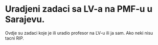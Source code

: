 # Uradjeni zadaci sa LV-a na PMF-u u Sarajevu.

Ovdje su zadaci koje je ili uradio profesor na LV-u ili ja sam. Ako neki nisu tacni RIP.
